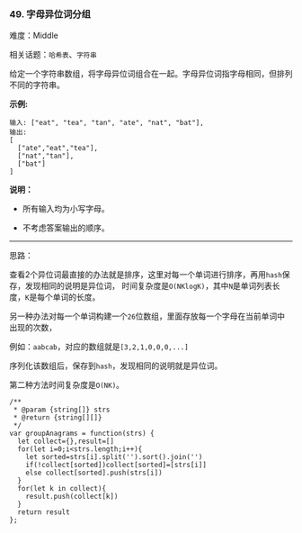 ### 49. 字母异位词分组

难度：Middle

相关话题：`哈希表`、`字符串`

给定一个字符串数组，将字母异位词组合在一起。字母异位词指字母相同，但排列不同的字符串。



**示例:** 



```
输入: ["eat", "tea", "tan", "ate", "nat", "bat"],
输出:
[
  ["ate","eat","tea"],
  ["nat","tan"],
  ["bat"]
]
```


**说明：** 




* 所有输入均为小写字母。

* 不考虑答案输出的顺序。






-----

思路：

查看2个异位词最直接的办法就是排序，这里对每一个单词进行排序，再用`hash`保存，发现相同的说明是异位词，
时间复杂度是`O(NKlogK)`，其中`N`是单词列表长度，`K`是每个单词的长度。

另一种办法对每一个单词构建一个`26`位数组，里面存放每一个字母在当前单词中出现的次数，

例如：`aabcab`，对应的数组就是`[3,2,1,0,0,0,...]`

序列化该数组后，保存到`hash`，发现相同的说明就是异位词。

第二种方法时间复杂度是`O(NK)`。

```
/**
 * @param {string[]} strs
 * @return {string[][]}
 */
var groupAnagrams = function(strs) {
  let collect={},result=[]
  for(let i=0;i<strs.length;i++){
    let sorted=strs[i].split('').sort().join('')
    if(!collect[sorted])collect[sorted]=[strs[i]]
    else collect[sorted].push(strs[i])
  }
  for(let k in collect){
    result.push(collect[k])
  }
  return result
};
```


